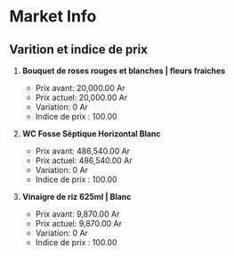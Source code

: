 # Market Info

## Varition et indice de prix

1. **Bouquet de roses rouges et blanches | fleurs fraiches**
   - Prix avant: 20,000.00 Ar
   - Prix actuel: 20,000.00 Ar
   - Variation: 0 Ar
   - Indice de prix : 100.00

2. **WC Fosse Séptique Horizontal Blanc**
   - Prix avant: 486,540.00 Ar
   - Prix actuel: 486,540.00 Ar
   - Variation: 0 Ar
   - Indice de prix : 100.00

3. **Vinaigre de riz 625ml | Blanc**
   - Prix avant: 9,870.00 Ar
   - Prix actuel: 9,870.00 Ar
   - Variation: 0 Ar
   - Indice de prix : 100.00

